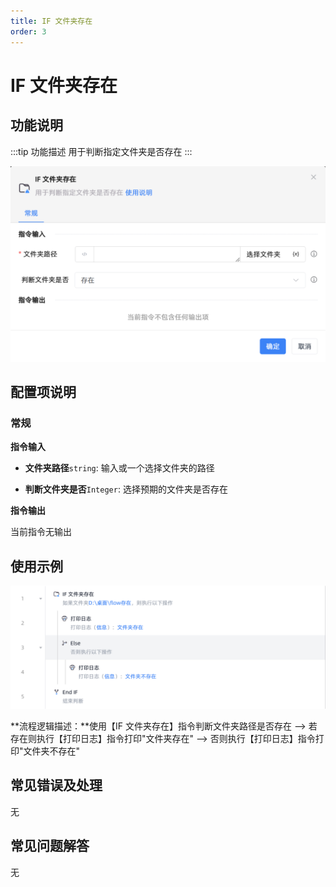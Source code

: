 ```yaml
---
title: IF 文件夹存在
order: 3
---
```


# IF 文件夹存在

## 功能说明

:::tip 功能描述
用于判断指定文件夹是否存在
:::

![IF 文件夹存在](../../assets/IF%20文件夹存在_command.png)

## 配置项说明

### 常规

**指令输入**

- **文件夹路径**`string`: 输入或一个选择文件夹的路径

- **判断文件夹是否**`Integer`: 选择预期的文件夹是否存在


**指令输出**

当前指令无输出

## 使用示例

![image-20250225205747377](../../assets/image-20250225205747377.png)

**流程逻辑描述：**使用【IF 文件夹存在】指令判断文件夹路径是否存在 --> 若存在则执行【打印日志】指令打印"文件夹存在" --> 否则执行【打印日志】指令打印"文件夹不存在"

## 常见错误及处理

无

## 常见问题解答

无

